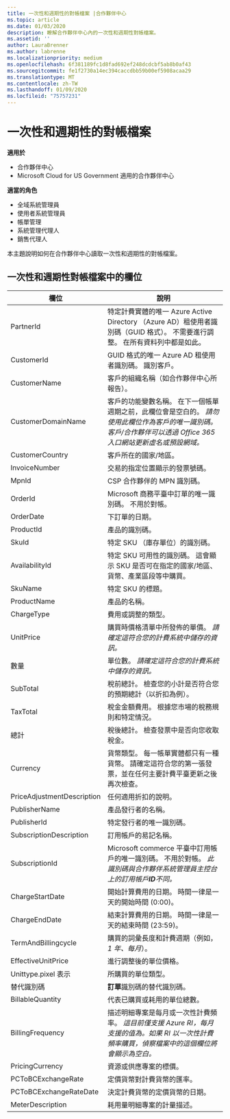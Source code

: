 ```yaml
---
title: 一次性和週期性的對帳檔案 |合作夥伴中心
ms.topic: article
ms.date: 01/03/2020
description: 瞭解合作夥伴中心內的一次性和週期性對帳檔案。
ms.assetid: ''
author: LauraBrenner
ms.author: labrenne
ms.localizationpriority: medium
ms.openlocfilehash: 6f381189fc1d8fad692ef248dcdcbf5ab8b0af43
ms.sourcegitcommit: fe1f2730a14ec394caccdbb59b00ef5908acaa29
ms.translationtype: MT
ms.contentlocale: zh-TW
ms.lasthandoff: 01/09/2020
ms.locfileid: "75757231"
---
```

# <a name="one-time-and-recurring-reconciliation-files"></a>一次性和週期性的對帳檔案

**適用於**

- 合作夥伴中心
- Microsoft Cloud for US Government 適用的合作夥伴中心

**適當的角色**
-   全域系統管理員
-   使用者系統管理員
-   帳單管理
-   系統管理代理人
-   銷售代理人

本主題說明如何在合作夥伴中心讀取一次性和週期性的對帳檔案。

## <a name="fields-in-one-time-and-recurring-reconciliation-files"></a>一次性和週期性對帳檔案中的欄位

| 欄位 | 說明 |
| ------ | ----------- |
| PartnerId | 特定計費實體的唯一 Azure Active Directory （Azure AD）租使用者識別碼（GUID 格式）。 不需要進行調整。 在所有資料列中都是如此。 |
| CustomerId | GUID 格式的唯一 Azure AD 租使用者識別碼。 識別客戶。 |
| CustomerName | 客戶的組織名稱（如合作夥伴中心所報告）。 |
| CustomerDomainName | 客戶的功能變數名稱。 在下一個帳單週期之前，此欄位會是空白的。 *請勿使用此欄位作為客戶的唯一識別碼。客戶/合作夥伴可以透過 Office 365 入口網站更新虛名或預設網域。* |
| CustomerCountry | 客戶所在的國家/地區。 |
| InvoiceNumber | 交易的指定位置顯示的發票號碼。 |
| MpnId | CSP 合作夥伴的 MPN 識別碼。 |
| OrderId | Microsoft 商務平臺中訂單的唯一識別碼。 不用於對帳。 |
| OrderDate | 下訂單的日期。 |
| ProductId | 產品的識別碼。 |
| SkuId | 特定 SKU （庫存單位）的識別碼。 |
| AvailabilityId | 特定 SKU 可用性的識別碼。 這會顯示 SKU 是否可在指定的國家/地區、貨幣、產業區段等中購買。 |
| SkuName | 特定 SKU 的標題。 |
| ProductName | 產品的名稱。 |
| ChargeType | 費用或調整的類型。 |
| UnitPrice | 購買時價格清單中所發佈的單價。 *請確定這符合您的計費系統中儲存的資訊。* |
| 數量 | 單位數。 *請確定這符合您的計費系統中儲存的資訊。* |
| SubTotal | 稅前總計。 檢查您的小計是否符合您的預期總計（以折扣為例）。 |
| TaxTotal | 稅金金額費用。 根據您市場的稅務規則和特定情況。 |
| 總計 | 稅後總計。 檢查發票中是否向您收取稅金。 |
| Currency | 貨幣類型。 每一帳單實體都只有一種貨幣。 請確定這符合您的第一張發票，並在任何主要計費平臺更新之後再次檢查。 |
| PriceAdjustmentDescription | 任何適用折扣的說明。 |
| PublisherName | 產品發行者的名稱。
| PublisherId | 特定發行者的唯一識別碼。 |
| SubscriptionDescription | 訂用帳戶的易記名稱。 |
| SubscriptionId | Microsoft commerce 平臺中訂用帳戶的唯一識別碼。 不用於對帳。 *此識別碼與合作夥伴系統管理員主控台上的訂用帳戶**ID**不同。* |
| ChargeStartDate | 開始計算費用的日期。 時間一律是一天的開始時間 (0:00)。 |
| ChargeEndDate | 結束計算費用的日期。 時間一律是一天的結束時間 (23:59)。 |
| TermAndBillingcycle | 購買的詞彙長度和計費週期（例如， *1 年、每月*）。 |
| EffectiveUnitPrice | 進行調整後的單位價格。 |
| Unittype.pixel 表示 | 所購買的單位類型。 |
| 替代識別碼 | **訂單**識別碼的替代識別碼。 |
| BillableQuantity | 代表已購買或耗用的單位總數。 |
| BillingFrequency | 描述明細專案是每月或一次性計費頻率。 *這目前僅支援 Azure RI，每月支援的值為。如果 RI 以一次性計費頻率購買，偵察檔案中的這個欄位將會顯示為空白。* |
| PricingCurrency | 資源或供應專案的標價。 |
| PCToBCExchangeRate | 定價貨幣對計費貨幣的匯率。 |
| PCToBCExchangeRateDate | 決定計費貨幣的定價貨幣的日期。 |
| MeterDescription | 耗用量明細專案的計量描述。 |


